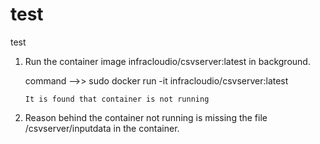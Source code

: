 # test
test

1. Run the container image infracloudio/csvserver:latest in background.

   command -->>  sudo docker run  -it  infracloudio/csvserver:latest

       It is found that container is not running
   
2. Reason behind the container not running is  missing the file /csvserver/inputdata in the container.

